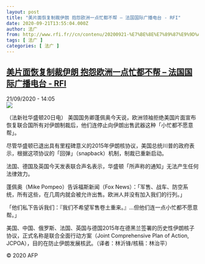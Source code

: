 ```yaml
---
layout: post
title: "美片面恢复制裁伊朗 抱怨欧洲一点忙都不帮 – 法国国际广播电台 - RFI"
date: 2020-09-21T13:55:04.000Z
author: 法广
from: http://www.rfi.fr//cn/contenu/20200921-%E7%BE%8E%E7%89%87%E9%9D%A2%E6%81%A2%E5%A4%8D%E5%88%B6%E8%A3%81%E4%BC%8A%E6%9C%97-%E6%8A%B1%E6%80%A8%E6%AC%A7%E6%B4%B2%E4%B8%80%E7%82%B9%E5%BF%99%E9%83%BD%E4%B8%8D%E5%B8%AE
tags: [ 法广 ]
categories: [ 法广 ]
---
```

<!--1600696504000-->
[美片面恢复制裁伊朗 抱怨欧洲一点忙都不帮 – 法国国际广播电台 - RFI](http://www.rfi.fr//cn/contenu/20200921-%E7%BE%8E%E7%89%87%E9%9D%A2%E6%81%A2%E5%A4%8D%E5%88%B6%E8%A3%81%E4%BC%8A%E6%9C%97-%E6%8A%B1%E6%80%A8%E6%AC%A7%E6%B4%B2%E4%B8%80%E7%82%B9%E5%BF%99%E9%83%BD%E4%B8%8D%E5%B8%AE)
------

<div>
<div>21/09/2020 - 14:05</div><img src="https://s.rfi.fr/media/display/ab6b0a82-fc0a-11ea-94e1-005056a98db9/w:310/p:16x9/int0014b.200921200502.jpg"><div class="t-content__body u-clearfix">            <p>（法新社华盛顿20日电）    美国国务卿蓬佩奥今天说，欧洲领袖拒绝美国片面宣布恢复联合国所有对伊朗制裁后，他们连停止向伊朗出售武器这种「小忙都不愿意帮」。</p><p>    尽管华盛顿已退出具有里程碑意义的2015年伊朗核协议，美国总统川普的政府表示，根据这项协议的「回弹」（snapback）机制，制裁已重新启动。</p><p>    法国、德国及英国今天发表联合声名表示，华盛顿「所声称的通知」无法产生任何法律效力。</p><p>    蓬佩奥（Mike Pompeo）告诉福斯新闻（Fox News）：「军售、战车、防空系统，所有这些，在几周内就会被允许出售。欧洲人并没有加入我们的行列。」</p><p>    「他们私下告诉我们：『我们不希望军售卷土重来。』...但他们连一点小忙都不愿意帮。」</p><p>    美国、中国、俄罗斯、法国、英国与德国2015年在德黑兰签署的历史性伊朗核子协议，正式名称是联合全面行动方案（Joint Comprehensive Plan of Action, JCPOA），目的在防止伊朗发展核武。（译者：林沂锋/核稿：林治平）</p>            <p class="t-copyright">© 2020 AFP</p>        </div>
</div>
